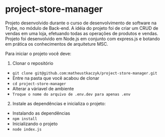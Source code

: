 # project-store-manager
Projeto desenvolvido durante o curso de desenvolvimento de software na Trybe, no módulo de Back-end.
A idéia do projeto foi de criar um CRUD de vendas em uma loja, efetuando todas as operações de produtos e vendas.
Projeto foi desenvolvido em Node.js em conjunto com express.js e botando em prática os conhecimentos de arquiteture MSC.

Para iniciar o projeto você deve:
1. Clonar o repositório
* `git clone git@github.com:matheustkaczyk/project-store-manager.git`
* Entre na pasta que você acabou de clonar
* `cd project-store-manager`
* Alterar a váriavel de ambiente
* `Troque o nome do arquivo de .env.dev para apenas .env`

2. Instale as dependências e inicializa o projeto:
* Instalando as dependências
* `npm install`
* Inicializando o projeto
* `node index.js`
